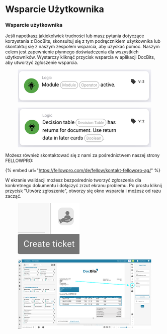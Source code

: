 # Wsparcie Użytkownika

### Wsparcie użytkownika <a href="#ikpwh4qbrq82" id="ikpwh4qbrq82"></a>

Jeśli napotkasz jakiekolwiek trudności lub masz pytania dotyczące korzystania z DocBits, skonsultuj się z tym podręcznikiem użytkownika lub skontaktuj się z naszym zespołem wsparcia, aby uzyskać pomoc. Naszym celem jest zapewnienie płynnego doświadczenia dla wszystkich użytkowników. Wystarczy kliknąć przycisk wsparcia w aplikacji DocBits, aby utworzyć zgłoszenie wsparcia.

<figure><img src="../.gitbook/assets/image (1).png" alt=""><figcaption></figcaption></figure>

<figure><img src="../.gitbook/assets/image (2).png" alt=""><figcaption></figcaption></figure>

Możesz również skontaktować się z nami za pośrednictwem naszej strony FELLOWPRO:

{% embed url="https://fellowpro.com/de/fellow/kontakt-fellowpro-ag/" %}

W ekranie walidacji możesz bezpośrednio tworzyć zgłoszenia dla konkretnego dokumentu i dołączyć zrzut ekranu problemu. Po prostu kliknij przycisk "Utwórz zgłoszenie", otworzy się okno wsparcia i możesz od razu zacząć.

<figure><img src="../.gitbook/assets/user-support3.png" alt=""><figcaption></figcaption></figure>

<figure><img src="../.gitbook/assets/user-support4.png" alt=""><figcaption></figcaption></figure>
